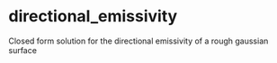 # directional_emissivity
Closed form solution for the directional emissivity of a rough gaussian surface 
